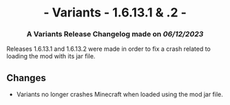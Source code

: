 # <center>- Variants - 1.6.13.1 & .2 -</center>
### <center>A Variants Release Changelog made on *06/12/2023*</center>

Releases 1.6.13.1 and 1.6.13.2 were made in order to fix a crash related to loading the mod with its jar file.

## Changes
- Variants no longer crashes Minecraft when loaded using the mod jar file.